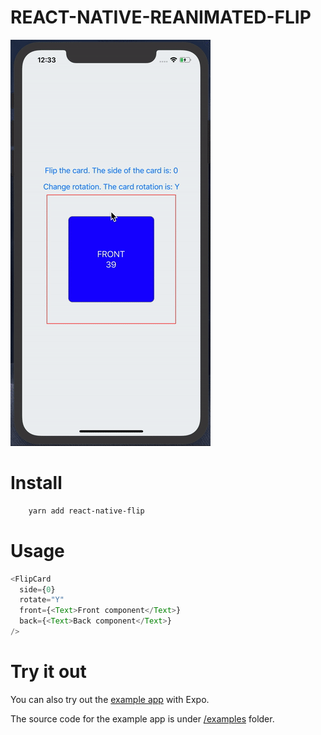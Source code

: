 # REACT-NATIVE-REANIMATED-FLIP

![](gif/flip.gif)

# Install

```sh
    yarn add react-native-flip
```

# Usage

```js
<FlipCard
  side={0}
  rotate="Y"
  front={<Text>Front component</Text>}
  back={<Text>Back component</Text>}
/>
```

# Try it out

You can also try out the [example app](https://snack.expo.io/@pzatorski/react-native-flip-example) with Expo.

The source code for the example app is under [/examples](https://github.com/czystyl/react-native-reanimated-flip/tree/develop/examples) folder.
